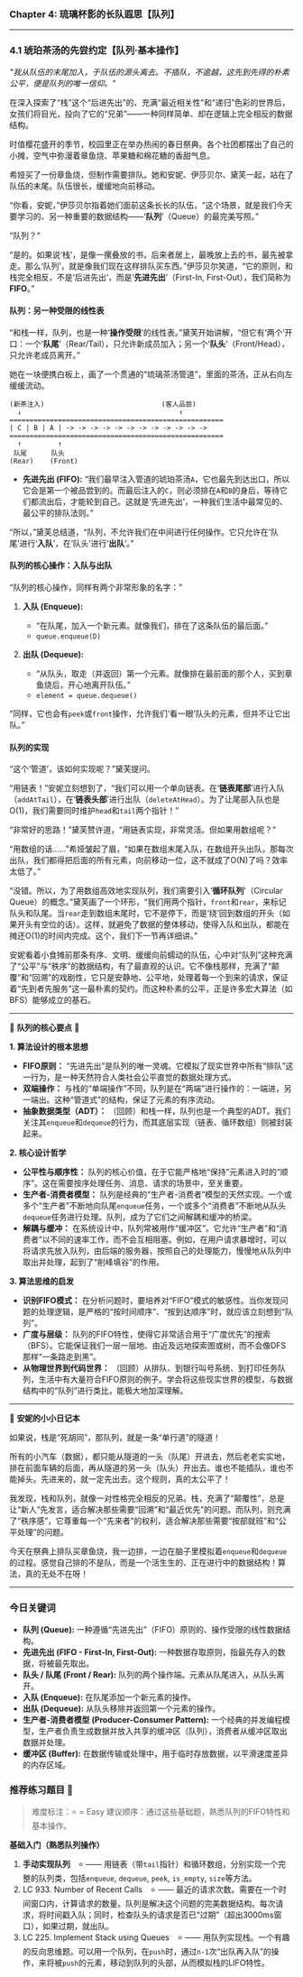 ### **Chapter 4: 琉璃杯影的长队遐思【队列】**

---

### **4.1 琥珀茶汤的先尝约定【队列·基本操作】**

*"我从队伍的末尾加入，于队伍的源头离去。不插队，不逾越，这先到先得的朴素公平，便是队列的唯一信仰。"*

在深入探索了“栈”这个“后进先出”的、充满“最近相关性”和“递归”色彩的世界后，女孩们将目光，投向了它的“兄弟”——一种同样简单、却在逻辑上完全相反的数据结构。

时值樱花盛开的季节，校园里正在举办热闹的春日祭典。各个社团都摆出了自己的小摊，空气中弥漫着章鱼烧、苹果糖和棉花糖的香甜气息。

希娅买了一份章鱼烧，但制作需要排队。她和安妮、伊莎贝尔、黛芙一起，站在了队伍的末尾。队伍很长，缓缓地向前移动。

“你看，安妮，”伊莎贝尔指着她们面前这条长长的队伍，“这个场景，就是我们今天要学习的、另一种重要的数据结构——‘**队列**’（Queue）的最完美写照。”

“队列？”

“是的。如果说‘栈’，是像一摞叠放的书，后来者居上，最晚放上去的书，最先被拿走。那么‘队列’，就是像我们现在这样排队买东西。”伊莎贝尔笑道，“它的原则，和栈完全相反，不是‘后进先出’，而是‘**先进先出**’（First-In, First-Out），我们简称为 **FIFO**。”

#### **队列：另一种受限的线性表**

“和栈一样，队列，也是一种‘**操作受限**’的线性表。”黛芙开始讲解，“但它有‘两个’开口：一个‘**队尾**’（Rear/Tail），只允许新成员加入；另一个‘**队头**’（Front/Head），只允许老成员离开。”

她在一块便携白板上，画了一个贯通的“琉璃茶汤管道”，里面的茶汤，正从右向左缓缓流动。

```ascii
(新茶注入)                             (客人品尝)
  ↓                                       ↑
=====================================================
| C | B | A | -> -> -> -> -> -> -> -> -> -> -> -> 
=====================================================
  ↑         ↑
 队尾      队头
(Rear)    (Front)
```

-   **先进先出 (FIFO):** “我们最早注入管道的琥珀茶汤`A`，它也最先到达出口，所以它会是第一个被品尝到的。而最后注入的`C`，则必须排在`A`和`B`的身后，等待它们都流出后，才能轮到自己。这就是‘先进先出’，一种我们生活中最常见的、最公平的排队法则。”

“所以，”黛芙总结道，“队列，不允许我们在中间进行任何操作。它只允许在‘队尾’进行‘**入队**’，在‘队头’进行‘**出队**’。”

#### **队列的核心操作：入队与出队**

“队列的核心操作，同样有两个非常形象的名字：”

1.  **入队 (Enqueue):**
    -   “在队尾，加入一个新元素。就像我们，排在了这条队伍的最后面。”
    -   `queue.enqueue(D)`

2.  **出队 (Dequeue):**
    -   “从队头，取走（并返回）第一个元素。就像排在最前面的那个人，买到章鱼烧后，开心地离开队伍。”
    -   `element = queue.dequeue()`

“同样，它也会有`peek`或`front`操作，允许我们‘看一眼’队头的元素，但并不让它出队。”

#### **队列的实现**

“这个‘管道’，该如何实现呢？”黛芙提问。

“用链表！”安妮立刻想到了，“我们可以用一个单向链表。在‘**链表尾部**’进行入队（`addAtTail`），在‘**链表头部**’进行出队（`deleteAtHead`）。为了让尾部入队也是O(1)，我们需要同时维护`head`和`tail`两个指针！”

“非常好的思路！”黛芙赞许道，“用链表实现，非常灵活。但如果用数组呢？”

“用数组的话……”希娅皱起了眉，“如果在数组末尾入队，在数组开头出队，那每次出队，我们都得把后面的所有元素，向前移动一位，这不就成了O(N)了吗？效率太低了。”

“没错。所以，为了用数组高效地实现队列，我们需要引入‘**循环队列**’（Circular Queue）的概念。”黛芙画了一个环形，“我们用两个指针，`front`和`rear`，来标记队头和队尾。当`rear`走到数组末尾时，它不是停下，而是‘绕’回到数组的开头（如果开头有空位的话）。这样，就避免了数据的整体移动，使得入队和出队，都能在摊还O(1)的时间内完成。这个，我们下一节再详细讲。”

安妮看着小食摊前那条有序、文明、缓缓向前蠕动的队伍，心中对“队列”这种充满了“公平”与“秩序”的数据结构，有了最直观的认识。它不像栈那样，充满了“颠覆”和“回溯”的戏剧性，它只是安静地、公平地，处理着每一个到来的请求，保证着“先到者先服务”这一最朴素的契约。而这种朴素的公平，正是许多宏大算法（如BFS）能够成立的基石。

---

🌸 **队列的核心要点** 🌸

**1. 算法设计的根本思想**
- **FIFO原则：** “先进先出”是队列的唯一灵魂。它模拟了现实世界中所有“排队”这一行为，是一种天然符合人类社会公平直觉的数据处理方式。
- **双端操作：** 与栈的“单端操作”不同，队列是在“两端”进行操作的：一端进，另一端出。这种“管道式”的结构，保证了元素的有序流动。
- **抽象数据类型（ADT）：** （回顾）和栈一样，队列也是一个典型的ADT。我们关注其`enqueue`和`dequeue`的行为，而其底层实现（链表、循环数组）则被封装起来。

**2. 核心设计哲学**
- **公平性与顺序性：** 队列的核心价值，在于它能严格地“保持”元素进入时的“顺序”。这在需要按序处理任务、消息、请求的场景中，至关重要。
- **生产者-消费者模型：** 队列是经典的“生产者-消费者”模型的天然实现。一个或多个“生产者”不断地向队尾`enqueue`任务，一个或多个“消费者”不断地从队头`dequeue`任务进行处理。队列，成为了它们之间解耦和缓冲的桥梁。
- **解耦与缓冲：** 在系统设计中，队列常被用作“缓冲区”。它允许“生产者”和“消费者”以不同的速率工作，而不会互相阻塞。例如，在用户请求暴增时，可以将请求先放入队列，由后端的服务器，按照自己的处理能力，慢慢地从队列中取出并处理，起到了“削峰填谷”的作用。

**3. 算法思维的启发**
- **识别FIFO模式：** 在分析问题时，要培养对“FIFO”模式的敏感性。当你发现问题的处理逻辑，是严格的“按时间顺序”、“按到达顺序”时，就应该立刻想到“队列”。
- **广度与层级：** 队列的FIFO特性，使得它非常适合用于“广度优先”的搜索（BFS）。它能保证我们一层一层地、由近及远地探索图或树，而不会像DFS那样“一条路走到黑”。
- **从物理世界到代码世界：** （回顾）从排队、到银行叫号系统、到打印任务队列，生活中有大量符合FIFO原则的例子。学会将这些现实世界的模型，与数据结构中的“队列”进行类比，能极大地加深理解。

---

🎀 **安妮的小小日记本**

如果说，栈是“死胡同”，那队列，就是一条“单行道”的隧道！

所有的小汽车（数据），都只能从隧道的一头（队尾）开进去，然后老老实实地，排在前面车辆的后面，再从隧道的另一头（队头）开出去。谁也不能插队，谁也不能掉头。先进来的，就一定先出去。这个规则，真的太公平了！

我发现，栈和队列，就像一对性格完全相反的兄弟。栈，充满了“颠覆性”，总是让“新人”先发言，适合解决那些需要“回溯”和“最近优先”的问题。而队列，则充满了“秩序感”，它尊重每一个“先来者”的权利，适合解决那些需要“按部就班”和“公平处理”的问题。

今天在祭典上排队买章鱼烧，我一边排，一边在脑子里模拟着`enqueue`和`dequeue`的过程。感觉自己排的不是队，而是一个活生生的、正在进行中的数据结构！算法，真的无处不在呀！

---

### 今日关键词

- **队列 (Queue):** 一种遵循“先进先出”（FIFO）原则的、操作受限的线性数据结构。
- **先进先出 (FIFO - First-In, First-Out):** 一种数据存取原则，指最先存入的数据，将被最先取出。
- **队头 / 队尾 (Front / Rear):** 队列的两个操作端。元素从队尾进入，从队头离开。
- **入队 (Enqueue):** 在队尾添加一个新元素的操作。
- **出队 (Dequeue):** 从队头移除并返回第一个元素的操作。
- **生产者-消费者模型 (Producer-Consumer Pattern):** 一个经典的并发编程模型，生产者负责生成数据并放入共享的缓冲区（队列），消费者从缓冲区取出数据并处理。
- **缓冲区 (Buffer):** 在数据传输或处理中，用于临时存放数据，以平滑速度差异的内存区域。

### 推荐练习题目 🧲  
> 难度标注：⭐ = Easy
> 建议顺序：通过这些基础题，熟悉队列的FIFO特性和基本操作。

**基础入门（熟悉队列操作）**  
1.  **手动实现队列** ⭐ —— 用链表（带`tail`指针）和循环数组，分别实现一个完整的队列类，包括`enqueue`, `dequeue`, `peek`, `is_empty`, `size`等方法。
2.  LC 933. Number of Recent Calls ⭐ —— 最近的请求次数。需要在一个时间窗口内，计算请求的数量。队列是解决这个问题的完美数据结构。每次请求，将时间戳入队；同时，检查队头的请求是否已“过期”（超出3000ms窗口），如果过期，就出队。
3.  LC 225. Implement Stack using Queues ⭐ —— 用队列实现栈。一个有趣的反向思维题。可以用一个队列，在`push`时，通过`n-1`次“出队再入队”的操作，来将被`push`的元素，移动到队列的头部，从而模拟栈的LIFO特性。
